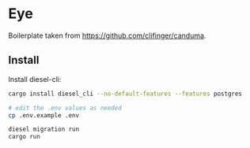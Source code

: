 # Eye

Boilerplate taken from https://github.com/clifinger/canduma.

## Install


Install diesel-cli:

```sh
cargo install diesel_cli --no-default-features --features postgres
```

```sh
# edit the .env values as needed
cp .env.example .env

diesel migration run
cargo run
```